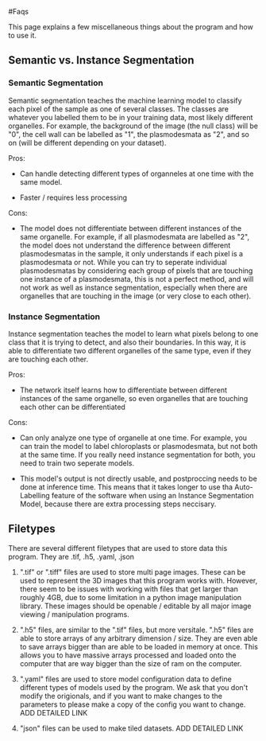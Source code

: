 #Faqs

This page explains a few miscellaneous things about the program and how to use it.

## Semantic vs. Instance Segmentation

### Semantic Segmentation

Semantic segmentation teaches the machine learning model to classify each pixel of the sample as one of several classes. The classes are whatever you labelled them to be in your training data, most likely different organelles. For example, the background of the image (the null class) will be "0", the cell wall can be labelled as "1", the plasmodesmata as "2", and so on (will be different depending on your dataset).

Pros:

- Can handle detecting different types of organneles at one time with the same model.

- Faster / requires less processing

Cons:

- The model does not differentiate between different instances of the same organelle. For example, if all plasmodesmata are labelled as "2", the model does not understand the difference between different plasmodesmatas in the sample, it only understands if each pixel is a plasmodesmata or not. While you can try to seperate individual plasmodesmatas by considering each group of pixels that are touching one instance of a plasmodesmata, this is not a perfect method, and will not work as well as instance segmentation, especially when there are organelles that are touching in the image (or very close to each other).

### Instance Segmentation

Instance segmentation teaches the model to learn what pixels belong to one class that it is trying to detect, and also their boundaries. In this way, it is able to differentiate two different organelles of the same type, even if they are touching each other.

Pros:

- The network itself learns how to differentiate between different instances of the same organelle, so even organelles that are touching each other can be differentiated

Cons:

- Can only analyze one type of organelle at one time. For example, you can train the model to label chloroplasts or plasmodesmata, but not both at the same time. If you really need instance segmentation for both, you need to train two seperate models.

- This model's output is not directly usable, and postproccing needs to be done at inference time. This means that it takes longer to use tha Auto-Labelling feature of the software when using an Instance Segmentation Model, because there are extra processing steps neccisary.

## Filetypes

There are several different filetypes that are used to store data this program. They are .tif, .h5, .yaml, .json

1. ".tif" or ".tiff" files are used to store multi page images. These can be used to represent the 3D images that this program works with. However, there seem to be issues with working with files that get larger than roughly 4GB, due to some limitation in a python image manipulation library. These images should be openable / editable by all major image viewing / manipulation programs.

2. ".h5" files, are similar to the ".tif" files, but more versitale. ".h5" files are able to store arrays of any arbitrary dimension / size. They are even able to save arrays bigger than are able to be loaded in memory at once. This allows you to have massive arrays processed and loaded onto the computer that are way bigger than the size of ram on the computer.

3. ".yaml" files are used to store model configuration data to define different types of models used by the program. We ask that you don't modify the origionals, and if you want to make changes to the parameters to please make a copy of the config you want to change. ADD DETAILED LINK

4. "json" files can be used to make tiled datasets. ADD DETAILED LINK